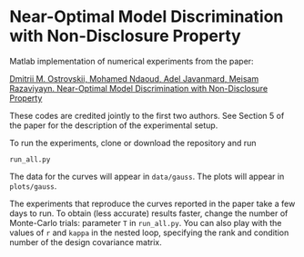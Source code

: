 # Near-Optimal Model Discrimination with Non-Disclosure Property

Matlab implementation of numerical experiments from the paper:

[Dmitrii M. Ostrovskii, Mohamed Ndaoud, Adel Javanmard, Meisam Razaviyayn. Near-Optimal Model Discrimination with Non-Disclosure Property](https://arxiv.org/abs/1810.06838)

These codes are credited jointly to the first two authors. See Section 5 of the paper for the description of the experimental setup.

To run the experiments, clone or download the repository and run 
```
run_all.py
```
The data for the curves will appear in ``data/gauss``. The plots will appear in ``plots/gauss``.

The experiments that reproduce the curves reported in the paper take a few days to run. To obtain (less accurate) results faster,
change the number of Monte-Carlo trials: parameter ``T`` in ``run_all.py``. You can also play with the values of ``r`` and ``kappa`` in the nested loop, specifying the rank and condition number of the design covariance matrix.
